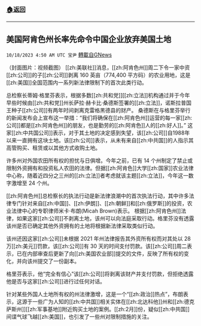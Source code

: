 ###  [:house:返回](README.md)
---


## 美国阿肯色州长率先命令中国企业放弃美国土地
`10/18/2023 4:50 AM UTC 宝尹` [轉載自GNews](https://gnews.org/articles/1848077)

（封面图片：视频截图）
[[zh:美联社]]消息，[[zh:阿肯色州]]周二下令一家中资[[zh:公司]]的子[[zh:公司]]剥离 160 英亩（774,400 平方码）的农业用地，这是[[zh:美国]]全国范围内一系列新法律限制下的首次此类行动。

总检察长蒂姆·格里芬表示，根据多数[[zh:共和党]][[zh:立法]]机构通过并于今年早些时候由[[zh:共和党]]州长萨拉·赫卡比·桑德斯签署的[[zh:立法]]，诺斯拉普国王种子[[zh:公司]]有两年时间剥离克雷格黑德县的财产。
桑德斯在与格里芬举行的新闻发布会上宣布这一举措：“我们将确保在[[zh:阿肯色州]]运营的每一家[[zh:公司]]都是[[zh:阿肯色州]]的朋友，也是勤劳的[[zh:阿肯色]]人的[[zh:好人]]。”
这家[[zh:中共国公司]]表示，对于其土地的决定感到失望，该[[zh:公司]]自1988年以来一直拥有这块土地。该[[zh:公司]]表示，从未有来自[[zh:中共国]]的人指示其高管购买、租赁或以其他方式收购土地。

许多州对外国农田所有权的担忧与日俱增。今年之前，已有 14 个州制定了禁止或限制外资拥有和投资私人农田的法律。但据[[zh:阿肯色]]大学[[zh:国家]]农业法律中心称，随着近四分之三州的[[zh:立法]]者考虑就该主题[[zh:立法]]，今年这一数字激增至 24 个州。

[[zh:阿肯色州]]总检察长的执法行动是新法律浪潮中的首次执法行动，其中许多法律专门针对来自[[zh:中国]]、[[zh:伊朗]]、[[zh:朝鲜]]和[[zh:俄罗斯]]的投资，农业法律中心的专职律师米卡·布朗(Micah Brown)表示。
根据[[zh:阿肯色州]]法律，如果这家[[zh:公司]]不剥离土地，该州可以向法庭采取行动。格里芬没有透露该州是否已确定其他外资拥有的土地将根据新法律采取类似行动。

该州还因这家[[zh:公司]]未根据 2021 年州法律报告其外资所有权而对其处以 28 万[[zh:美元]]罚款，该[[zh:公司]]有 30 天的时间支付罚款。该[[zh:公司]]周二表示，已在内部审查后更新了向[[zh:美国农业部]]提交的文件，反映了所有权的变化，并向该州提交了一份副本。

格里芬表示，他“完全有信心”该[[zh:公司]]将剥离该财产并支付罚款，但拒绝透露他是否与这家[[zh:公司]]进行过任何对话。

针对某些外国人土地所有权的州法律激增，这是一个“[[zh:政治]]热点”，布朗表示，这源于一些广为人知的[[zh:中共国]]相关实体在[[zh:北达科他]]州和[[zh:德克萨斯州]][[zh:军事基地]]附近购买土地的案例。[[zh:2月]]份，疑似[[zh:中共国]]间谍气球飞越[[zh:美国]]，也引发了一些州对限制措施的关注。
